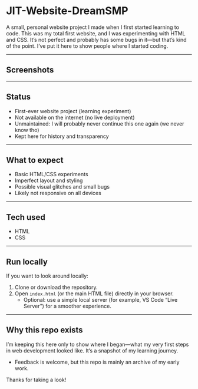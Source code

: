 # JIT-Website-DreamSMP

A small, personal website project I made when I first started learning to code. This was my total first website, and I was experimenting with HTML and CSS. It’s not perfect and probably has some bugs in it—but that’s kind of the point. I’ve put it here to show people where I started coding.

---
## Screenshots 

---


## Status

- First-ever website project (learning experiment)
- Not available on the internet (no live deployment)
- Unmaintained: I will probably never continue this one again (we never know tho)
- Kept here for history and transparency

---

## What to expect

- Basic HTML/CSS experiments
- Imperfect layout and styling
- Possible visual glitches and small bugs
- Likely not responsive on all devices

---

## Tech used

- HTML
- CSS

---

## Run locally

If you want to look around locally:

1. Clone or download the repository.
2. Open `index.html` (or the main HTML file) directly in your browser.
   - Optional: use a simple local server (for example, VS Code “Live Server”) for a smoother experience.

---

## Why this repo exists

I’m keeping this here only to show where I began—what my very first steps in web development looked like. It’s a snapshot of my learning journey.


- Feedback is welcome, but this repo is mainly an archive of my early work.

Thanks for taking a look!
